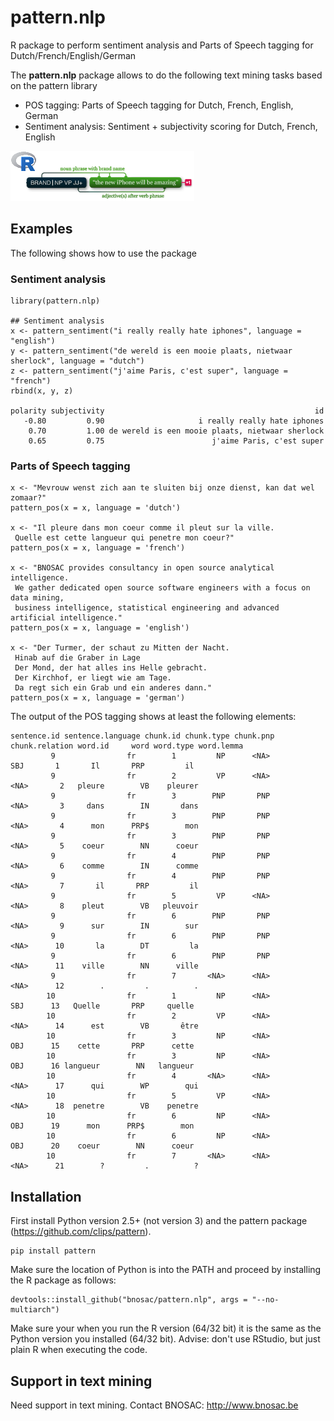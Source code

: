 # pattern.nlp
R package to perform sentiment analysis and Parts of Speech tagging for Dutch/French/English/German

The  **pattern.nlp** package allows to do the following text mining tasks based on the pattern library

- POS tagging: Parts of Speech tagging for Dutch, French, English, German
- Sentiment analysis: Sentiment + subjectivity scoring for Dutch, French, English

![](inst/img/pattern-nlp-logo.png)

## Examples

The following shows how to use the package

### Sentiment analysis

```
library(pattern.nlp)

## Sentiment analysis
x <- pattern_sentiment("i really really hate iphones", language = "english")
y <- pattern_sentiment("de wereld is een mooie plaats, nietwaar sherlock", language = "dutch")
z <- pattern_sentiment("j'aime Paris, c'est super", language = "french")
rbind(x, y, z)

polarity subjectivity                                               id
   -0.80         0.90                     i really really hate iphones
    0.70         1.00 de wereld is een mooie plaats, nietwaar sherlock
    0.65         0.75                        j'aime Paris, c'est super
```

### Parts of Speech tagging

```
x <- "Mevrouw wenst zich aan te sluiten bij onze dienst, kan dat wel zomaar?"
pattern_pos(x = x, language = 'dutch')

x <- "Il pleure dans mon coeur comme il pleut sur la ville.
 Quelle est cette langueur qui penetre mon coeur?"
pattern_pos(x = x, language = 'french')

x <- "BNOSAC provides consultancy in open source analytical intelligence. 
 We gather dedicated open source software engineers with a focus on data mining, 
 business intelligence, statistical engineering and advanced artificial intelligence."
pattern_pos(x = x, language = 'english')

x <- "Der Turmer, der schaut zu Mitten der Nacht. 	
 Hinab auf die Graber in Lage
 Der Mond, der hat alles ins Helle gebracht.
 Der Kirchhof, er liegt wie am Tage.
 Da regt sich ein Grab und ein anderes dann."
pattern_pos(x = x, language = 'german')
```

The output of the POS tagging shows at least the following elements:
```
sentence.id sentence.language chunk.id chunk.type chunk.pnp chunk.relation word.id     word word.type word.lemma
         9                fr        1         NP      <NA>            SBJ       1       Il       PRP         il
         9                fr        2         VP      <NA>           <NA>       2   pleure        VB    pleurer
         9                fr        3        PNP       PNP           <NA>       3     dans        IN       dans
         9                fr        3        PNP       PNP           <NA>       4      mon      PRP$        mon
         9                fr        3        PNP       PNP           <NA>       5    coeur        NN      coeur
         9                fr        4        PNP       PNP           <NA>       6    comme        IN      comme
         9                fr        4        PNP       PNP           <NA>       7       il       PRP         il
         9                fr        5         VP      <NA>           <NA>       8    pleut        VB   pleuvoir
         9                fr        6        PNP       PNP           <NA>       9      sur        IN        sur
         9                fr        6        PNP       PNP           <NA>      10       la        DT         la
         9                fr        6        PNP       PNP           <NA>      11    ville        NN      ville
         9                fr        7       <NA>      <NA>           <NA>      12        .         .          .
        10                fr        1         NP      <NA>            SBJ      13   Quelle       PRP     quelle
        10                fr        2         VP      <NA>           <NA>      14      est        VB       être
        10                fr        3         NP      <NA>            OBJ      15    cette       PRP      cette
        10                fr        3         NP      <NA>            OBJ      16 langueur        NN   langueur
        10                fr        4       <NA>      <NA>           <NA>      17      qui        WP        qui
        10                fr        5         VP      <NA>           <NA>      18  penetre        VB    penetre
        10                fr        6         NP      <NA>            OBJ      19      mon      PRP$        mon
        10                fr        6         NP      <NA>            OBJ      20    coeur        NN      coeur
        10                fr        7       <NA>      <NA>           <NA>      21        ?         .          ?
```

## Installation

First install Python version 2.5+ (not version 3) and the pattern package (https://github.com/clips/pattern). 

```
pip install pattern
```

Make sure the location of Python is into the PATH and proceed by installing the R package as follows:

```
devtools::install_github("bnosac/pattern.nlp", args = "--no-multiarch")
```

Make sure your when you run the R version (64/32 bit) it is the same as the Python version you installed (64/32 bit).
Advise: don't use RStudio, but just plain R when executing the code. 


## Support in text mining

Need support in text mining. 
Contact BNOSAC: http://www.bnosac.be